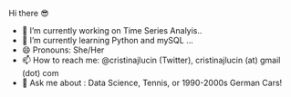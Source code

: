 Hi there :sunglasses:

- 🔭 I’m currently working on Time Series Analyis..
- 🌱 I’m currently learning Python and mySQL ...
- 😄 Pronouns: She/Her
- 📫 How to reach me: @cristinajlucin (Twitter), cristinajlucin (at) gmail (dot) com
- 💬 Ask me about : Data Science, Tennis, or 1990-2000s German Cars!
